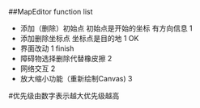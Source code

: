 ##MapEditor function list
* 添加（删除）初始点 初始点是开始的坐标 有方向信息 1
* 添加删除坐标点 坐标点是目的地 1 OK
* 界面改动 1 finish
* 障碍物选择删除代替橡皮擦 2
* 网络交互 2
* 放大缩小功能（重新绘制Canvas)  3

#优先级由数字表示越大优先级越高
